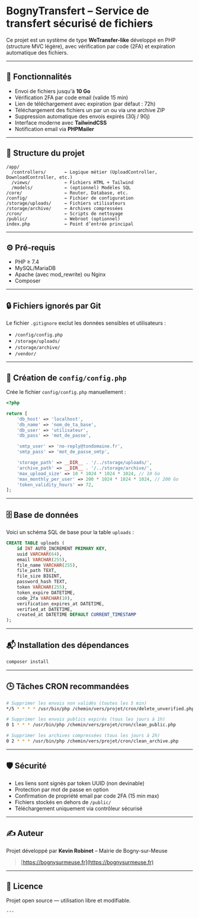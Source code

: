 # BognyTransfert – Service de transfert sécurisé de fichiers

Ce projet est un système de type **WeTransfer-like** développé en PHP (structure MVC légère), avec vérification par code (2FA) et expiration automatique des fichiers.

---

## 🚀 Fonctionnalités

- Envoi de fichiers jusqu'à **10 Go**
- Vérification 2FA par code email (valide 15 min)
- Lien de téléchargement avec expiration (par défaut : 72h)
- Téléchargement des fichiers un par un ou via une archive ZIP
- Suppression automatique des envois expirés (30j / 90j)
- Interface moderne avec **TailwindCSS**
- Notification email via **PHPMailer**

---

## 📁 Structure du projet

```
/app/
  /controllers/       ← Logique métier (UploadController, DownloadController, etc.)
  /views/             ← Fichiers HTML + Tailwind
  /models/            ← (optionnel) Modèles SQL
/core/                ← Router, Database, etc.
/config/              ← Fichier de configuration
/storage/uploads/     ← Fichiers utilisateurs
/storage/archive/     ← Archives compressées
/cron/                ← Scripts de nettoyage
/public/              ← Webroot (optionnel)
index.php             ← Point d’entrée principal
```

---

## ⚙️ Pré-requis

- PHP ≥ 7.4
- MySQL/MariaDB
- Apache (avec mod_rewrite) ou Nginx
- Composer

---

## 🔒 Fichiers ignorés par Git

Le fichier `.gitignore` exclut les données sensibles et utilisateurs :  
- `/config/config.php`
- `/storage/uploads/`
- `/storage/archive/`
- `/vendor/`

---

## 🔐 Création de `config/config.php`

Crée le fichier `config/config.php` manuellement :

```php
<?php

return [
    'db_host' => 'localhost',
    'db_name' => 'nom_de_ta_base',
    'db_user' => 'utilisateur',
    'db_pass' => 'mot_de_passe',

    'smtp_user' => 'no-reply@tondomaine.fr',
    'smtp_pass' => 'mot_de_passe_smtp',

    'storage_path' => __DIR__ . '/../storage/uploads/',
    'archive_path' => __DIR__ . '/../storage/archive/',
    'max_upload_size' => 10 * 1024 * 1024 * 1024, // 10 Go
    'max_monthly_per_user' => 200 * 1024 * 1024 * 1024, // 200 Go
    'token_validity_hours' => 72,
];
```

---

## 🗄️ Base de données

Voici un schéma SQL de base pour la table `uploads` :

```sql
CREATE TABLE uploads (
    id INT AUTO_INCREMENT PRIMARY KEY,
    uuid VARCHAR(64),
    email VARCHAR(255),
    file_name VARCHAR(255),
    file_path TEXT,
    file_size BIGINT,
    password_hash TEXT,
    token VARCHAR(255),
    token_expire DATETIME,
    code_2fa VARCHAR(10),
    verification_expires_at DATETIME,
    verified_at DATETIME,
    created_at DATETIME DEFAULT CURRENT_TIMESTAMP
);
```

---

## 📬 Installation des dépendances

```bash
composer install
```

---

## 🕒 Tâches CRON recommandées

```bash
# Supprimer les envois non validés (toutes les 5 min)
*/5 * * * * /usr/bin/php /chemin/vers/projet/cron/delete_unverified.php

# Supprimer les envois publics expirés (tous les jours à 1h)
0 1 * * * /usr/bin/php /chemin/vers/projet/cron/clean_public.php

# Supprimer les archives compressées (tous les jours à 2h)
0 2 * * * /usr/bin/php /chemin/vers/projet/cron/clean_archive.php
```
---
## 🛡 Sécurité

- Les liens sont signés par token UUID (non devinable)
- Protection par mot de passe en option
- Confirmation de propriété email par code 2FA (15 min max)
- Fichiers stockés en dehors de `/public/`
- Téléchargement uniquement via contrôleur sécurisé

---

## ✍️ Auteur

Projet développé par **Kevin Robinet** – Mairie de Bogny-sur-Meuse  
> [https://bognysurmeuse.fr](https://bognysurmeuse.fr)

---

## 📄 Licence

Projet open source — utilisation libre et modifiable.

```
---